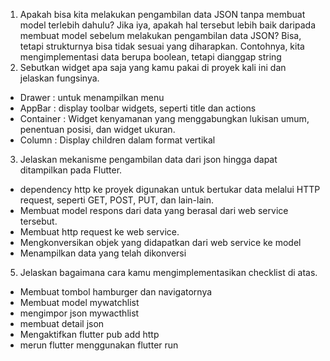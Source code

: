 1. Apakah bisa kita melakukan pengambilan data JSON tanpa membuat model terlebih dahulu? Jika iya, apakah hal tersebut lebih baik daripada membuat model sebelum melakukan pengambilan data JSON?
  Bisa, tetapi strukturnya bisa tidak sesuai yang diharapkan. Contohnya, kita mengimplementasi data berupa boolean, tetapi dianggap string
2. Sebutkan widget apa saja yang kamu pakai di proyek kali ini dan jelaskan fungsinya.
  - Drawer : untuk menampilkan menu
  - AppBar : display toolbar widgets, seperti title dan actions
  - Container : Widget kenyamanan yang menggabungkan lukisan umum, penentuan posisi, dan widget ukuran.
  - Column : Display children dalam format vertikal
3. Jelaskan mekanisme pengambilan data dari json hingga dapat ditampilkan pada Flutter.
  - dependency http ke proyek digunakan untuk bertukar data melalui HTTP request, seperti GET, POST, PUT, dan lain-lain.
  - Membuat model respons dari data yang berasal dari web service tersebut.
  - Membuat http request ke web service.
  - Mengkonversikan objek yang didapatkan dari web service ke model
  - Menampilkan data yang telah dikonversi
5. Jelaskan bagaimana cara kamu mengimplementasikan checklist di atas.
  - Membuat tombol hamburger dan navigatornya
  - Membuat model mywatchlist
  - mengimpor json mywacthlist
  - membuat detail json
  - Mengaktifkan flutter pub add http
  - merun flutter menggunakan flutter run
